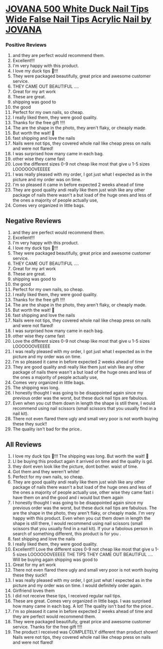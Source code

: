 # [JOVANA 500 White Duck Nail Tips Wide False Nail Tips Acrylic Nail by JOVANA](https://products.checkmycream.com/products/JOVANA-500-White-Duck-Nail-Tips-Wide-False-Nail-Tips-Acrylic-Nail-by-JOVANA.html)

### Positive Reviews

<ol>
      <li>and they are perfect would recommend them.</li>
      <li>Excellent!!!</li>
      <li>I&#x27;m very happy with this product.</li>
      <li>I love my duck tips 💙!!!</li>
      <li>They were packaged beautifully, great price and awesome customer service.</li>
      <li>THEY CAME OUT BEAUTIFUL ....</li>
      <li>Great for my art work</li>
      <li>These are great.</li>
      <li>shipping was good to</li>
      <li>the good</li>
      <li>Perfect for my own nails, so cheap.</li>
      <li>I really liked them, they were good quality.</li>
      <li>Thanks for the free gift !!!!</li>
      <li>The are the shape in the photo, they aren&#x27;t flaky, or cheaply made.</li>
      <li>But worth the wait! 💙</li>
      <li>fast shipping and love the nails</li>
      <li>Nails were not tips, they covered whole nail like cheap press on nails and were not flared!</li>
      <li>I was surprised how many came in each bag.</li>
      <li>other wise they came fast</li>
      <li>Love the different sizes 0-9 not cheap like most that give u 1-5 sizes LOOOOOOVEEEEE</li>
      <li>I was really pleased with my order, I got just what I expected as in the picture and my order was on time.</li>
      <li>I&#x27;m so pleased it came in before expected 2 weeks ahead of time</li>
      <li>They are good quality andi really like them just wish like any other package of nails there wasn&#x27;t a but load of the huge ones and less of the ones a majority of people actually use,  </li>
      <li>Comes very organized in little bags.</li>
</ol>


<h2>Negative Reviews</h2>
<ol>
<li> and they are perfect would recommend them.</li>
<li> Excellent!!!</li>
<li> I&#x27;m very happy with this product.</li>
<li> I love my duck tips 💙!!!</li>
<li> They were packaged beautifully, great price and awesome customer service.</li>
<li> THEY CAME OUT BEAUTIFUL ....</li>
<li> Great for my art work</li>
<li> These are great.</li>
<li> shipping was good to</li>
<li> the good</li>
<li> Perfect for my own nails, so cheap.</li>
<li> I really liked them, they were good quality.</li>
<li> Thanks for the free gift !!!!</li>
<li> The are the shape in the photo, they aren&#x27;t flaky, or cheaply made.</li>
<li> But worth the wait! 💙</li>
<li> fast shipping and love the nails</li>
<li> Nails were not tips, they covered whole nail like cheap press on nails and were not flared!</li>
<li> I was surprised how many came in each bag.</li>
<li> other wise they came fast</li>
<li> Love the different sizes 0-9 not cheap like most that give u 1-5 sizes LOOOOOOVEEEEE</li>
<li> I was really pleased with my order, I got just what I expected as in the picture and my order was on time.</li>
<li> I&#x27;m so pleased it came in before expected 2 weeks ahead of time</li>
<li> They are good quality andi really like them just wish like any other package of nails there wasn&#x27;t a but load of the huge ones and less of the ones a majority of people actually use,  </li>
<li> Comes very organized in little bags.</li>
<li> The shipping was long.</li>
<li> I honestly thought I was going to be disappointed again since my previous order was the worst, but these duck nail tips are fabulous.</li>
<li> Even when you cut them down in length the shape is still there, I would recommend using nail scissors (small scissors that you usually find in a nail kit).</li>
<li> There not even flared there ugly and small very poor is not worth buying these they suck!!</li>
<li> The quality isn&#x27;t bad for the price..</li>
</ol>

<h2>All Reviews</h2>

<ol>
    <li> I love my duck tips 💙!!! The shipping was long. But worth the wait! 💙</li>
    <li> Ll be buying this product again it arrived on time and the quality is gd.</li>
    <li> they dont even look like the picture, dont bother. waist of time.</li>
    <li> Got them and they weren&#x27;t white!</li>
    <li> Perfect for my own nails, so cheap.</li>
    <li> They are good quality andi really like them just wish like any other package of nails there wasn&#x27;t a but load of the huge ones and less of the ones a majority of people actually use,  other wise they came fast i have them on and the good and i would but them again</li>
    <li> I honestly thought I was going to be disappointed again since my previous order was the worst, but these duck nail tips are fabulous. The are the shape in the photo, they aren&#x27;t flaky, or cheaply made. I&#x27;m very happy with this product. Even when you cut them down in length the shape is still there, I would recommend using nail scissors (small scissors that you usually find in a nail kit). If your a fabolous person in search of something different, this product is for you .</li>
    <li> fast shipping and love the nails</li>
    <li> I really liked them, they were good quality.</li>
    <li> Excellent!!! Love the different sizes 0-9 not cheap like most that give u 1-5 sizes LOOOOOOVEEEEE THE TIPS THEY CAME OUT BEAUTIFUL .... Will be buying again shipping was good to</li>
    <li> Great for my art work</li>
    <li> There not even flared there ugly and small very poor is not worth buying these they suck!!</li>
    <li> I was really pleased with my order, I got just what I expected as in the picture and my order was on time. I would definitely order  again.</li>
    <li> Girlfriend loves them</li>
    <li> I did not receive these tips, I received regular nail tips.</li>
    <li> These are great. Comes very organized in little bags. I was surprised how many came in each bag. A lot! The quality isn&#x27;t bad for the price..</li>
    <li> I&#x27;m so pleased it came in before expected 2 weeks ahead of time and they are perfect would recommend them.</li>
    <li> They were packaged beautifully, great price and awesome customer service. Thanks for the free gift !!!!</li>
    <li> The product I received was COMPLETELY different than product shown! Nails were not tips, they covered whole nail like cheap press on nails and were not flared!</li>
</ol>




